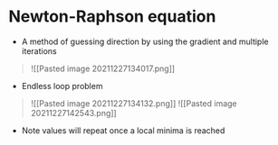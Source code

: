 # Newton-Raphson equation
- A method of guessing direction by using the gradient and multiple iterations
>![[Pasted image 20211227134017.png]]
- Endless loop problem
>![[Pasted image 20211227134132.png]]
>![[Pasted image 20211227142543.png]]
- Note values will repeat once a local minima is reached 